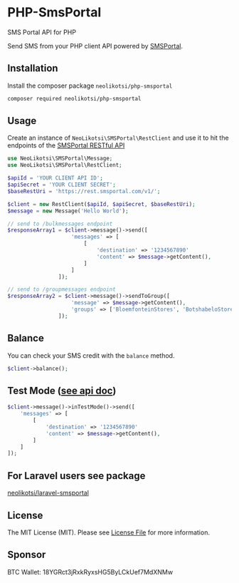 # PHP-SmsPortal
SMS Portal API for PHP

Send SMS from your PHP client API powered by [SMSPortal](https://www.smsportal.com/).

## Installation
Install the composer package `neolikotsi/php-smsportal`

```bash
composer required neolikotsi/php-smsportal
```

## Usage
Create an instance of `NeoLikotsi\SMSPortal\RestClient` and use it to hit the endpoints of the [SMSPortal RESTful API](https://docs.smsportal.com/docs/rest)

```php
use NeoLikotsi\SMSPortal\Message;
use NeoLikotsi\SMSPortal\RestClient;

$apiId = 'YOUR CLIENT API ID';
$apiSecret = 'YOUR CLIENT SECRET';
$baseRestUri = 'https://rest.smsportal.com/v1/';

$client = new RestClient($apiId, $apiSecret, $baseRestUri);
$message = new Message('Hello World');

// send to /bulkmessages endpoint
$responseArray1 = $client->message()->send([
                    'messages' => [
                        [
                            'destination' => '1234567890'
                            'content' => $message->getContent(),
                        ]
                    ]
                ]);

// send to /groupmessages endpoint
$responseArray2 = $client->message()->sendToGroup([
                    'message' => $message->getContent(),
                    'groups' => ['BloemfonteinStores', 'BotshabeloStores'],
                ]);
```

## Balance
You can check your SMS credit with the `balance` method.

```php
$client->balance();
```

## Test Mode ([see api doc](https://docs.smsportal.com/docs/rest-sending))
```php
$client->message()->inTestMode()->send([
    'messages' => [
        [
            'destination' => '1234567890'
            'content' => $message->getContent(),
        ]
    ]
]);
```

## For Laravel users see package
[neolikotsi/laravel-smsportal](https://github.com/neolikotsi/laravel-smsportal)

## License

The MIT License (MIT). Please see [License File](LICENSE) for more information.

## Sponsor

BTC Wallet: 18YGRct3jRxkRyxsHG5ByLCkUef7MdXNMw